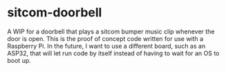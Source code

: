 # sitcom-doorbell

A WIP for a doorbell that plays a sitcom bumper music clip whenever the door is open. This is the proof of concept code written for use with a Raspberry Pi. In the future, I want to use a different board, such as an ASP32, that will let run code by itself instead of having to wait for an OS to boot up.
